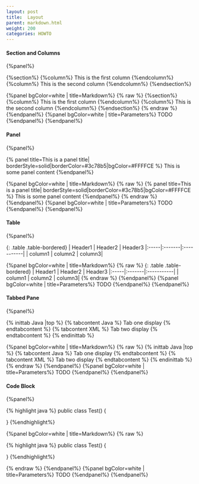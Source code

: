 ```yaml
---
layout: post
title:  Layout
parent: markdown.html
weight: 200
categories: HOWTO
---
```





#### Section and Columns

{%panel%}

{%section%}
{%column%}
This is the first column
{%endcolumn%}
{%column%}
This is the second column
{%endcolumn%}
{%endsection%}

{%panel bgColor=white | title=Markdown%}
{% raw  %}
{%section%}
{%column%}
This is the first column
{%endcolumn%}
{%column%}
This is the second column
{%endcolumn%}
{%endsection%}
{% endraw  %}
{%endpanel%}
{%panel bgColor=white | title=Parameters%}
TODO
{%endpanel%}
{%endpanel%}


#### Panel

{%panel%}

{% panel title=This is a panel title| borderStyle=solid|borderColor=#3c78b5|bgColor=#FFFFCE %}
This is some panel content
{%endpanel%}

{%panel bgColor=white | title=Markdown%}
{% raw  %}
{% panel title=This is a panel title| borderStyle=solid|borderColor=#3c78b5|bgColor=#FFFFCE %}
This is some panel content
{%endpanel%}
{% endraw  %}
{%endpanel%}
{%panel bgColor=white | title=Parameters%}
TODO
{%endpanel%}
{%endpanel%}


#### Table

{%panel%}

{: .table .table-bordered}
| Header1 | Header2 | Header3
|:-----|:-------|:-----------|
| column1 | column2 | column3|

{%panel bgColor=white | title=Markdown%}
{% raw  %}
\{: .table .table-bordered}
 | Header1 | Header2 | Header3
 |:-----|:-------|:-----------|
 | column1 | column2 | column3|
{% endraw  %}
{%endpanel%}
{%panel bgColor=white | title=Parameters%}
TODO
{%endpanel%}
{%endpanel%}


#### Tabbed Pane

{%panel%}

{% inittab Java |top %}
{% tabcontent Java %}
Tab one display
{% endtabcontent %}
{% tabcontent XML %}
Tab two display
{% endtabcontent %}
{% endinittab %}

{%panel bgColor=white | title=Markdown%}
{% raw  %}
{% inittab Java |top %}
{% tabcontent Java %}
Tab one display
{% endtabcontent %}
{% tabcontent XML %}
Tab two display
{% endtabcontent %}
{% endinittab %}
{% endraw  %}
{%endpanel%}
{%panel bgColor=white | title=Parameters%}
TODO
{%endpanel%}
{%endpanel%}


#### Code Block

{%panel%}

{% highlight java %}
 public class Test()
 {

 }
{%endhighlight%}

{%panel bgColor=white | title=Markdown%}
{% raw  %}

{% highlight java %}
 public class Test()
 {

 }
{%endhighlight%}

{% endraw  %}
{%endpanel%}
{%panel bgColor=white | title=Parameters%}
TODO
{%endpanel%}
{%endpanel%}






